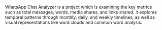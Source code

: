 WhatsApp Chat Analyzer is a project which is examining the key metrics such as total messages, words, media shares, and links shared. It explores temporal patterns through monthly, daily, and weekly timelines, as well as visual representations like word clouds and common word analysis.
